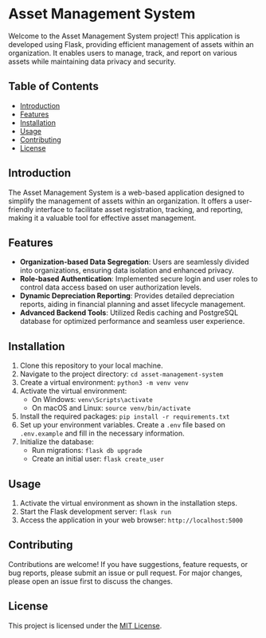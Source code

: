 # Asset Management System

Welcome to the Asset Management System project! This application is developed using Flask, providing efficient management of assets within an organization. It enables users to manage, track, and report on various assets while maintaining data privacy and security.

## Table of Contents

- [Introduction](#introduction)
- [Features](#features)
- [Installation](#installation)
- [Usage](#usage)
- [Contributing](#contributing)
- [License](#license)

## Introduction

The Asset Management System is a web-based application designed to simplify the management of assets within an organization. It offers a user-friendly interface to facilitate asset registration, tracking, and reporting, making it a valuable tool for effective asset management.

## Features

- **Organization-based Data Segregation**: Users are seamlessly divided into organizations, ensuring data isolation and enhanced privacy.
- **Role-based Authentication**: Implemented secure login and user roles to control data access based on user authorization levels.
- **Dynamic Depreciation Reporting**: Provides detailed depreciation reports, aiding in financial planning and asset lifecycle management.
- **Advanced Backend Tools**: Utilized Redis caching and PostgreSQL database for optimized performance and seamless user experience.

## Installation

1. Clone this repository to your local machine.
2. Navigate to the project directory: `cd asset-management-system`
3. Create a virtual environment: `python3 -m venv venv`
4. Activate the virtual environment:
   - On Windows: `venv\Scripts\activate`
   - On macOS and Linux: `source venv/bin/activate`
5. Install the required packages: `pip install -r requirements.txt`
6. Set up your environment variables. Create a `.env` file based on `.env.example` and fill in the necessary information.
7. Initialize the database:
   - Run migrations: `flask db upgrade`
   - Create an initial user: `flask create_user`

## Usage

1. Activate the virtual environment as shown in the installation steps.
2. Start the Flask development server: `flask run`
3. Access the application in your web browser: `http://localhost:5000`

## Contributing

Contributions are welcome! If you have suggestions, feature requests, or bug reports, please submit an issue or pull request. For major changes, please open an issue first to discuss the changes.

## License

This project is licensed under the [MIT License](LICENSE).
